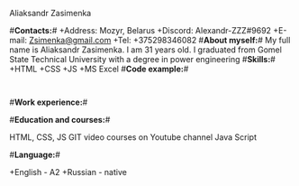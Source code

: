 Aliaksandr Zasimenka

#**Contacts:**#
  +Address: Mozyr, Belarus
  +Discord: Alexandr-ZZZ#9692
  +E-mail: Zsimenka@gmail.com
  +Tel: +375298346082
#**About myself:**#
My full name is Aliaksandr Zasimenka. I am 31 years old. I graduated from Gomel State Technical University with a degree in power engineering
#**Skills:**#
+HTML
+CSS
+JS
+MS Excel
#**Code example:**#
```


```

#**Work experience:**#




#**Education and courses:**#

HTML, CSS, JS
GIT video courses on Youtube channel
Java Script

#**Language:**#

+English - A2
+Russian - native